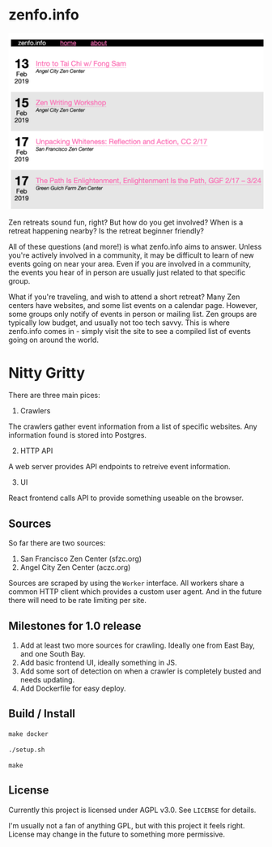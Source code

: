 # zenfo.info

![screen](screenshot.png)

Zen retreats sound fun, right? But how do you get involved? When is a retreat happening nearby? Is the retreat beginner friendly?

All of these questions (and more!) is what zenfo.info aims to answer. Unless you're actively involved in a community, it may be difficult to learn
of new events going on near your area. Even if you are involved in a community, the events you hear of in person are usually just related
to that specific group.

What if you're traveling, and wish to attend a short retreat? Many Zen centers have websites, and some list events on a calendar page. However, some groups only notify of events in person or mailing list. Zen groups are typically low budget, and usually not too tech savvy. This is where zenfo.info comes in - simply visit the site to see a compiled list of events going on around the world.

# Nitty Gritty

There are three main pices:

1. Crawlers

The crawlers gather event information from a list of specific websites. Any information found is stored into Postgres.

2. HTTP API

A web server provides API endpoints to retreive event information.

3. UI

React frontend calls API to provide something useable on the browser.

## Sources

So far there are two sources:

1. San Francisco Zen Center (sfzc.org)
2. Angel City Zen Center (aczc.org)

Sources are scraped by using the `Worker` interface. All workers share a common HTTP client which provides a custom user agent. And in the future there will need to be rate limiting per site.

## Milestones for 1.0 release

1. Add at least two more sources for crawling. Ideally one from East Bay, and one South Bay.
2. Add basic frontend UI, ideally something in JS.
3. Add some sort of detection on when a crawler is completely busted and needs updating.
4. Add Dockerfile for easy deploy.

## Build / Install

`make docker`

`./setup.sh`

`make`

## License

Currently this project is licensed under AGPL v3.0. See `LICENSE` for details.

I'm usually not a fan of anything GPL, but with this project it feels right. License may change in the future to something more permissive.

